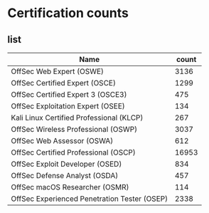 # Certification counts

## list

|Name|count|
|---|-----|
|OffSec Web Expert (OSWE)|3136|
|OffSec Certified Expert (OSCE)|1299|
|OffSec Certified Expert 3 (OSCE3)|475|
|OffSec Exploitation Expert (OSEE)|134|
|Kali Linux Certified Professional (KLCP)|267|
|OffSec Wireless Professional (OSWP)|3037|
|OffSec Web Assessor (OSWA)|612|
|OffSec Certified Professional (OSCP)|16953|
|OffSec Exploit Developer (OSED)|834|
|OffSec Defense Analyst (OSDA)|457|
|OffSec macOS Researcher (OSMR)|114|
|OffSec Experienced Penetration Tester (OSEP)|2338|
